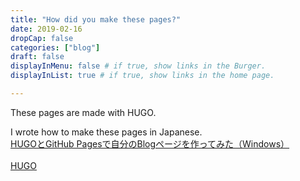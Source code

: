 ```yaml
---
title: "How did you make these pages?"
date: 2019-02-16
dropCap: false
categories: ["blog"]
draft: false
displayInMenu: false # if true, show links in the Burger.
displayInList: true # if true, show links in the home page.

---
```

These pages are made with HUGO.
<!--how did you-->
<!--more-->
I wrote how to make these pages in Japanese.<br>
[HUGOとGitHub Pagesで自分のBlogページを作ってみた（Windows）](https://qiita.com/Blank71/items/88a6c76ca9e162af73fe)<br>
<br>
[HUGO](https://gohugo.io/)